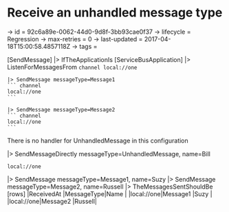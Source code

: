 # Receive an unhandled message type

-> id = 92c6a89e-0062-44d0-9d8f-3bb93cae0f37
-> lifecycle = Regression
-> max-retries = 0
-> last-updated = 2017-04-18T15:00:58.4857118Z
-> tags =

[SendMessage]
|> IfTheApplicationIs
    [ServiceBusApplication]
    |> ListenForMessagesFrom
    ``` channel
    local://one
    ```

    |> SendMessage messageType=Message1
    ``` channel
    local://one
    ```

    |> SendMessage messageType=Message2
    ``` channel
    local://one
    ```



There is no handler for UnhandledMessage in this configuration

|> SendMessageDirectly messageType=UnhandledMessage, name=Bill
``` address
local://one
```

|> SendMessage messageType=Message1, name=Suzy
|> SendMessage messageType=Message2, name=Russell
|> TheMessagesSentShouldBe
    [rows]
    |ReceivedAt                 |MessageType|Name   |
    |local://one|Message1   |Suzy   |
    |local://one|Message2   |Russell|

~~~
